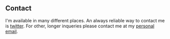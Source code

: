 ## Contact
I'm available in many different places.  An always reliable way to contact me is [twitter](http://twitter.com/cforrester07). For other, longer inqueries please contact me at my [personal email](mailto:collin.forrester@gmail.com).